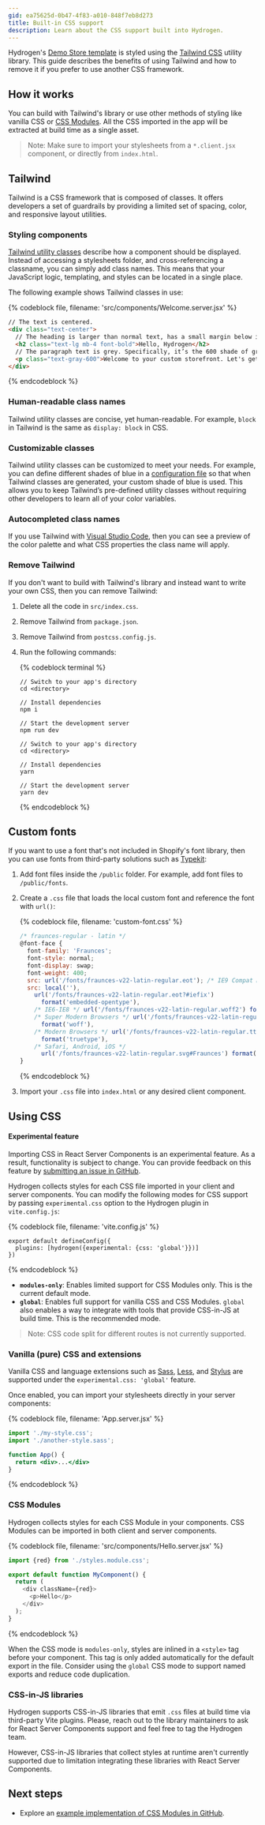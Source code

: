 ```yaml
---
gid: ea75625d-0b47-4f83-a010-848f7eb8d273
title: Built-in CSS support
description: Learn about the CSS support built into Hydrogen.
---
```


Hydrogen's [Demo Store template](https://shopify.dev/custom-storefronts/hydrogen/templates) is styled using the [Tailwind CSS](https://tailwindcss.com/) utility library. This guide describes the benefits of using Tailwind and how to remove it if you prefer to use another CSS framework.

## How it works

You can build with Tailwind's library or use other methods of styling like vanilla CSS or [CSS Modules](#css-modules). All the CSS imported in the app will be extracted at build time as a single asset.

> Note:
> Make sure to import your stylesheets from a `*.client.jsx` component, or directly from `index.html`.

## Tailwind

Tailwind is a CSS framework that is composed of classes. It offers developers a set of guardrails by providing a limited set of spacing, color, and responsive layout utilities.

### Styling components

[Tailwind utility classes](https://tailwindcss.com/docs/utility-first) describe how a component should be displayed. Instead of accessing a stylesheets folder, and cross-referencing a classname, you can simply add class names. This means that your JavaScript logic, templating, and styles can be located in a single place.

The following example shows Tailwind classes in use:

{% codeblock file, filename: 'src/components/Welcome.server.jsx' %}

```html
// The text is centered.
<div class="text-center">
  // The heading is larger than normal text, has a small margin below it, and is bold.
  <h2 class="text-lg mb-4 font-bold">Hello, Hydrogen</h2>
  // The paragraph text is grey. Specifically, it’s the 600 shade of gray (100 is lightest and 900 is darkest).
  <p class="text-gray-600">Welcome to your custom storefront. Let's get building.</p>
</div>
```

{% endcodeblock %}

### Human-readable class names

Tailwind utility classes are concise, yet human-readable. For example, `block` in Tailwind is the same as `display: block` in CSS.

### Customizable classes

Tailwind utility classes can be customized to meet your needs. For example, you can define different shades of blue in a [configuration file](https://tailwindcss.com/docs/configuration) so that when Tailwind classes are generated, your custom shade of blue is used. This allows you to keep Tailwind’s pre-defined utility classes without requiring other developers to learn all of your color variables.

### Autocompleted class names

If you use Tailwind with [Visual Studio Code](https://code.visualstudio.com/), then you can see a preview of the color palette and what CSS properties the class name will apply.

### Remove Tailwind

If you don't want to build with Tailwind's library and instead want to write your own CSS, then you can remove Tailwind:

1. Delete all the code in `src/index.css`.
2. Remove Tailwind from `package.json`.
3. Remove Tailwind from `postcss.config.js`.
4. Run the following commands:

    {% codeblock terminal %}

    ```bash?filename: 'Terminal', title: 'npm'
    // Switch to your app's directory
    cd <directory>

    // Install dependencies
    npm i

    // Start the development server
    npm run dev
    ```

    ```bash?filename: 'Terminal', title: 'Yarn'
    // Switch to your app's directory
    cd <directory>

    // Install dependencies
    yarn

    // Start the development server
    yarn dev
    ```

    {% endcodeblock %}

## Custom fonts

If you want to use a font that's not included in Shopify's font library, then you can use fonts from third-party solutions such as [Typekit](https://fonts.adobe.com/fonts):

1. Add font files inside the `/public` folder. For example, add font files to `/public/fonts`.
2. Create a `.css` file that loads the local custom font and reference the font with `url()`:

    {% codeblock file, filename: 'custom-font.css' %}

    ```js
    /* fraunces-regular - latin */
    @font-face {
      font-family: 'Fraunces';
      font-style: normal;
      font-display: swap;
      font-weight: 400;
      src: url('/fonts/fraunces-v22-latin-regular.eot'); /* IE9 Compat Modes */
      src: local(''),
        url('/fonts/fraunces-v22-latin-regular.eot?#iefix')
          format('embedded-opentype'),
        /* IE6-IE8 */ url('/fonts/fraunces-v22-latin-regular.woff2') format('woff2'),
        /* Super Modern Browsers */ url('/fonts/fraunces-v22-latin-regular.woff')
          format('woff'),
        /* Modern Browsers */ url('/fonts/fraunces-v22-latin-regular.ttf')
          format('truetype'),
        /* Safari, Android, iOS */
          url('/fonts/fraunces-v22-latin-regular.svg#Fraunces') format('svg'); /* Legacy iOS */
    }
    ```

    {% endcodeblock %}

3. Import your `.css` file into `index.html` or any desired client component.

## Using CSS

<aside class="note beta">
<h4>Experimental feature</h4>

<p>Importing CSS in React Server Components is an experimental feature. As a result, functionality is subject to change. You can provide feedback on this feature by <a href="https://github.com/Shopify/hydrogen/issues">submitting an issue in GitHub</a>.</p>

</aside>

Hydrogen collects styles for each CSS file imported in your client and server components.
You can modify the following modes for CSS support by passing `experimental.css` option to the Hydrogen plugin in `vite.config.js`:

{% codeblock file, filename: 'vite.config.js' %}

```
export default defineConfig({
  plugins: [hydrogen({experimental: {css: 'global'}})]
})
```

{% endcodeblock %}

- **`modules-only`**: Enables limited support for CSS Modules only. This is the current default mode.
- **`global`**: Enables full support for vanilla CSS and CSS Modules. `global` also enables a way to integrate with tools that provide CSS-in-JS at build time. This is the recommended mode.

> Note:
> CSS code split for different routes is not currently supported.

### Vanilla (pure) CSS and extensions

Vanilla CSS and language extensions such as [Sass](https://sass-lang.com/), [Less](https://lesscss.org/), and [Stylus](https://stylus-lang.com/) are supported under the `experimental.css: 'global'` feature.

Once enabled, you can import your stylesheets directly in your server components:


{% codeblock file, filename: 'App.server.jsx' %}

```jsx
import './my-style.css';
import './another-style.sass';

function App() {
  return <div>...</div>
}
```

{% endcodeblock %}

### CSS Modules

Hydrogen collects styles for each CSS Module in your components. CSS Modules can be imported in both client and server components.

{% codeblock file, filename: 'src/components/Hello.server.jsx' %}

```js
import {red} from './styles.module.css';

export default function MyComponent() {
  return (
    <div className={red}>
      <p>Hello</p>
    </div>
  );
}
```

{% endcodeblock %}

When the CSS mode is `modules-only`, styles are inlined in a `<style>` tag before your component. This tag is only added automatically for the default export in the file. Consider using the `global` CSS mode to support named exports and reduce code duplication.

### CSS-in-JS libraries

Hydrogen supports CSS-in-JS libraries that emit `.css` files at build time via third-party Vite plugins. Please, reach out to the library maintainers to ask for React Server Components support and feel free to tag the Hydrogen team.

However, CSS-in-JS libraries that collect styles at runtime aren't currently supported due to limitation integrating these libraries with React Server Components.

## Next steps

- Explore an [example implementation of CSS Modules in GitHub](https://github.com/Shopify/hydrogen/tree/main/examples/css-modules).
